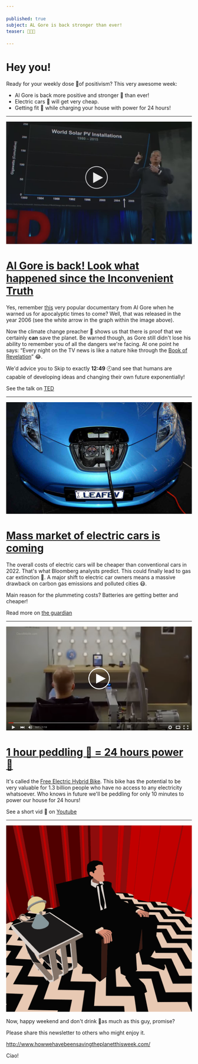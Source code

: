 ```yaml
---

published: true
subject: AL Gore is back stronger than ever!
teaser: 🎤🚗🚴

---
```


# Hey you!

Ready for your weekly dose 💊of positivism? This very awesome week:

* Al Gore is back more positive and stronger 💪 than ever!
* Electric cars 🚗 will get very cheap.
* Getting fit 🚴 while charging your house with power for 24 hours!

---

[<img src="2016-02-26-36-al-gore-play.jpg" width="565"/>](https://www.ted.com/talks/al_gore_the_case_for_optimism_on_climate_change)

# [Al Gore is back! Look what happened since the Inconvenient Truth](https://www.ted.com/talks/al_gore_the_case_for_optimism_on_climate_change)

Yes, remember [this](https://www.youtube.com/watch?v=wnjx6KETmi4) very popular documentary from Al Gore when he warned us for apocalyptic times to come? Well, that was released in the year 2006 (see the white arrow in the graph within the image above).

Now the climate change preacher 🎤 shows us that there is proof that we certainly **can** save the planet. Be warned though, as Gore still didn't lose his ability to remember you of all the dangers we're facing. At one point he says: “Every night on the TV news is like a nature hike through the [Book of Revelation](https://en.wikipedia.org/wiki/Book_of_Revelation)” 😂.

We'd advice you to Skip to exactly **12:49** 🕗and see that humans are capable of developing ideas and changing their own future exponentially!   

See the talk on [TED](https://www.ted.com/talks/al_gore_the_case_for_optimism_on_climate_change)

---

[<img src="2016-02-26-36-electric-car.jpg" width="565"/>](http://www.theguardian.com/environment/2016/feb/25/electric-cars-will-be-cheaper-than-conventional-vehicles-by-2022)

# [Mass market of electric cars is coming](http://www.theguardian.com/environment/2016/feb/25/electric-cars-will-be-cheaper-than-conventional-vehicles-by-2022)

The overall costs of electric cars will be cheaper than conventional cars in 2022. That's what Bloomberg analysts predict. This could finally lead to gas car extinction 💪. A major shift to electric car owners means a massive drawback on carbon gas emissions and polluted cities 😷.

Main reason for the plummeting costs? Batteries are getting better and cheaper!   

Read more on [the guardian](http://www.theguardian.com/environment/2016/feb/25/electric-cars-will-be-cheaper-than-conventional-vehicles-by-2022)

---

[<img src="2016-02-26-36-bike.png" width="565"/>](https://www.youtube.com/watch?v=MZzNuf32o08&feature=youtu.be)

# [1 hour peddling 🚴 = 24 hours power 🔌  ](https://www.youtube.com/watch?v=MZzNuf32o08&feature=youtu.be)

It's called the [Free Electric Hybrid Bike](http://billionsinchange.com/solutions/free-electric). This bike has the potential to be very valuable for 1.3 billion people who have no access to any electricity whatsoever. Who knows in future we'll be peddling for only 10 minutes to power our house for 24 hours!    

See a short vid 🎥 on [Youtube](https://www.youtube.com/watch?v=MZzNuf32o08&feature=youtu.be)

---

<img src="2016-02-26-36-giphy.gif" width="565"/>

Now, happy weekend and don't drink 🍺as much as this guy, promise?

Please share this newsletter to others who might enjoy it.

http://www.howwehavebeensavingtheplanetthisweek.com/

Ciao!
